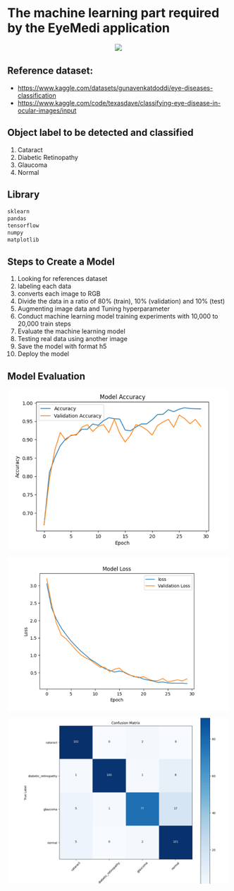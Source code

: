 # The machine learning part required by the EyeMedi application

<p align="center" ><img src="https://upload.wikimedia.org/wikipedia/commons/thumb/a/ab/TensorFlow_logo.svg/512px-TensorFlow_logo.svg.png?20211220215155" width="325"/> </p>

## Reference dataset:

-   https://www.kaggle.com/datasets/gunavenkatdoddi/eye-diseases-classification
-   https://www.kaggle.com/code/texasdave/classifying-eye-disease-in-ocular-images/input

## Object label to be detected and classified

1. Cataract
2. Diabetic Retinopathy
3. Glaucoma
4. Normal

## Library

```text
sklearn 
pandas
tensorflow
numpy
matplotlib
```

## Steps to Create a Model

1. Looking for references dataset
2. labeling each data
3. converts each image to RGB
4. Divide the data in a ratio of 80% (train), 10% (validation) and 10% (test)
5. Augmenting image data and Tuning hyperparameter
6. Conduct machine learning model training experiments with 10,000 to 20,000 train steps
7. Evaluate the machine learning model 
8. Testing real data using another image
11. Save the model with format h5
12. Deploy the model 

## Model Evaluation

<p align="center" ><img src="https://github.com/EyeMedi-Bangkit2023/EyeMedi-Machine-Learning/blob/main/accuracy.png" width="500"/> </p>
<p align="center" ><img src="https://github.com/EyeMedi-Bangkit2023/EyeMedi-Machine-Learning/blob/main/loss.png" width="500"/> </p>
<p align="center" ><img src="https://github.com/EyeMedi-Bangkit2023/EyeMedi-Machine-Learning/blob/main/confussion-matrix.png" width="500"/> </p>



